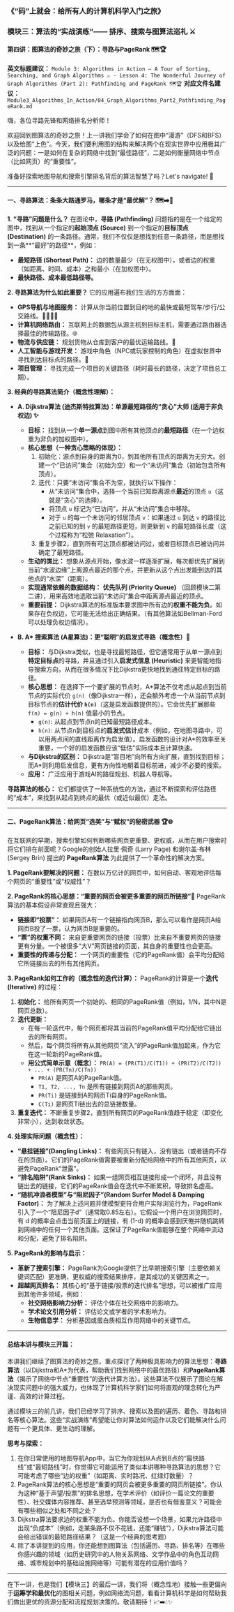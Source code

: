 ### 《“码”上就会：给所有人的计算机科学入门之旅》
### 模块三：算法的“实战演练”—— 排序、搜索与图算法巡礼 ⚔️
#### 第四讲：图算法的奇妙之旅（下）：寻路与PageRank 🗺️🏆

**英文标题建议：** `Module 3: Algorithms in Action – A Tour of Sorting, Searching, and Graph Algorithms ⚔️ - Lesson 4: The Wonderful Journey of Graph Algorithms (Part 2): Pathfinding and PageRank 🗺️🏆`
**对应文件名建议：** `Module3_Algorithms_In_Action/04_Graph_Algorithms_Part2_Pathfinding_PageRank.md`

嗨，各位寻路先锋和网络排名分析师！

欢迎回到图算法的奇妙之旅！上一讲我们学会了如何在图中“漫游”（DFS和BFS）以及给图“上色”。今天，我们要利用图的结构来解决两个在现实世界中应用极其广泛的问题：一是如何在复杂的网络中找到“最佳路径”，二是如何衡量网络中节点（比如网页）的“重要性”。

准备好探索地图导航和搜索引擎排名背后的算法智慧了吗？Let's navigate! 🧭

---

#### **一、寻路算法：条条大路通罗马，哪条才是“最优解”？ 🗺️➡️📍**

**1. “寻路”问题是什么？**
在图论中，**寻路 (Pathfinding)** 问题指的是在一个给定的图中，找到从一个指定的**起始顶点 (Source)** 到一个指定的**目标顶点 (Destination)** 的一条路径。通常，我们不仅仅是想找到任意一条路径，而是想找到一条**“最好”的路径**，例如：
* **最短路径 (Shortest Path)：** 边的数量最少（在无权图中），或者边的权重（如距离、时间、成本）之和最小（在加权图中）。
* **最快路径、成本最低路径等。**

**2. 寻路算法为什么如此重要？**
它的应用遍布我们生活的方方面面：
* **GPS导航与地图服务：** 计算从你当前位置到目的地的最快或最短驾车/步行/公交路线。🚗🚶‍♀️🚌
* **计算机网络路由：** 互联网上的数据包从源主机到目标主机，需要通过路由器选择最佳的传输路径。🌐
* **物流与供应链：** 规划货物从仓库到客户的最优运输路线。🚚
* **人工智能与游戏开发：** 游戏中角色（NPC或玩家控制的角色）在虚拟世界中寻找到达目标点的路径。🤖
* **项目管理：** 寻找完成一个项目的关键路径（耗时最长的路径，决定了项目总工期）。

**3. 经典的寻路算法简介（概念性理解）：**

* **A. Dijkstra算法 (迪杰斯特拉算法)：单源最短路径的“贪心”大师 (适用于非负权边) ✨**
    * **目标：** 找到从一个**单一源点**到图中所有其他顶点的**最短路径**（在一个边权重为非负的加权图中）。
    * **核心思想（一种贪心策略的体现）：**
        1.  初始化：源点到自身的距离为0，到其他所有顶点的距离为无穷大。创建一个“已访问”集合（初始为空）和一个“未访问”集合（初始包含所有顶点）。
        2.  迭代：只要“未访问”集合不为空，就执行以下操作：
            * 从“未访问”集合中，选择一个当前已知距离源点**最近**的顶点 `u`（这就是“贪心”的选择）。
            * 将顶点 `u` 标记为“已访问”，并从“未访问”集合中移除。
            * 对于 `u` 的每一个未访问的邻居顶点 `v`：如果通过 `u` 到达 `v` 的路径比之前已知的到 `v` 的最短路径更短，则更新到 `v` 的最短路径长度（这个过程称为“松弛 Relaxation”）。
        3.  重复步骤2，直到所有可达顶点都被访问过，或者目标顶点已被访问并确定了最短路径。
    * **生动的类比：** 想象从源点开始，像水波一样逐渐扩展，每次都优先扩展到当前“水波边缘”上离源点最近的那个点，并更新从这个点出发能到达的其他点的“水深”（距离）。
    * **实现通常依赖的数据结构：** **优先队列 (Priority Queue)** （回顾模块二第二讲），用来高效地选取当前“未访问”集合中距离源点最近的顶点。
    * **重要前提：** Dijkstra算法的标准版本要求图中所有边的**权重不能为负**。如果存在负权边，它可能无法给出正确结果。（有其他算法如Bellman-Ford可以处理负权边情况）。

* **B. A\* 搜索算法 (A星算法)：更“聪明”的启发式寻路（概念性）🌟**
    * **目标：** 与Dijkstra类似，也是寻找最短路径，但它通常用于从单一源点到**特定目标点**的寻路，并且通过引入**启发式信息 (Heuristic)** 来更智能地指导搜索方向，从而在很多情况下比Dijkstra更快地找到通往特定目标的路径。
    * **核心思想：** 在选择下一个要扩展的节点时，A\*算法不仅考虑从起点到当前节点的实际代价 `g(n)`（像Dijkstra一样），还会额外考虑一个从当前节点到目标节点的**估计代价 `h(n)`**（这是启发函数提供的）。它会优先扩展那些 `f(n) = g(n) + h(n)` 值最小的节点。
        * `g(n)`: 从起点到节点n的已知最短路径成本。
        * `h(n)`: 从节点n到目标点的**启发式估计**成本（例如，在地图寻路中，可以用两点间的直线距离作为启发值）。启发函数的设计对A\*的效率至关重要，一个好的启发函数应该“低估”实际成本且计算快速。
    * **与Dijkstra的区别：** Dijkstra是“盲目地”向所有方向扩展，直到找到目标；而A\*则利用启发信息，更有方向性地朝着目标前进，减少不必要的搜索。
    * **应用：** 广泛应用于游戏AI的路径规划、机器人导航等。

**寻路算法的核心：** 它们都提供了一种系统性的方法，通过不断探索和评估路径的“成本”，来找到从起点到终点的最优（或近似最优）走法。

---

#### **二、PageRank算法：给网页“选美”与“赋权”的秘密武器 🏆🌐**

在互联网的早期，搜索引擎如何判断哪些网页更重要、更权威，从而在用户搜索时将它们排在前面呢？Google的创始人拉里·佩奇 (Larry Page) 和谢尔盖·布林 (Sergey Brin) 提出的 **PageRank算法** 为此提供了一个革命性的解决方案。

**1. PageRank要解决的问题：**
在数以万亿计的网页中，如何自动、客观地评估每个网页的“重要性”或“权威性”？

**2. PageRank的核心思想：“重要的网页会被更多重要的网页所链接”🔗**
PageRank算法的基本假设非常直观且强大：
* **链接即“投票”：** 如果网页A有一个链接指向网页B，那么可以看作是网页A给网页B投了一票，认为网页B是重要的。
* **“票”的权重不同：** 来自更重要网页的链接（投票）比来自不重要网页的链接更有分量。一个被很多“大V”网页链接的页面，其自身的重要性也会更高。
* **重要性的传递与分配：** 一个网页的重要性（它的PageRank值）会平均分配给它所链接出去的所有其他网页。

**3. PageRank如何工作的（概念性的迭代计算）：**
PageRank的计算是一个**迭代 (Iterative)** 的过程：
1.  **初始化：** 给所有网页一个初始的、相同的PageRank值（例如，1/N，其中N是网页总数）。
2.  **迭代更新：**
    * 在每一轮迭代中，每个网页都将其当前的PageRank值平均分配给它链出去的所有网页。
    * 然后，每个网页将所有从其他网页“流入”的PageRank值加起来，作为它在这一轮新的PageRank值。
    * **用公式简单示意（概念）：** `PR(A) = (PR(T1)/C(T1)) + (PR(T2)/C(T2)) + ... + (PR(Tn)/C(Tn))`
        * `PR(A)` 是网页A的PageRank值。
        * `T1, T2, ..., Tn` 是所有链接到网页A的那些网页。
        * `PR(Ti)` 是链接到A的网页Ti自身的PageRank值。
        * `C(Ti)` 是网页Ti链出去的总链接数量。
3.  **重复迭代：** 不断重复步骤2，直到所有网页的PageRank值趋于稳定（即变化非常小），达到收敛状态。

**4. 处理实际问题（概念性）：**
* **“悬挂链接”(Dangling Links)：** 有些网页只有链入，没有链出（或者链向不存在的页面）。它们的PageRank值需要被重新分配给网络中的所有其他网页，以避免PageRank“泄露”。
* **“排名陷阱”(Rank Sinks)：** 如果一组网页相互链接形成一个闭环，并且没有链出去的链接，它们的PageRank值会在迭代中不断累积，导致排名虚高。
* **“随机冲浪者模型”与“阻尼因子”(Random Surfer Model & Damping Factor)：** 为了解决上述问题并使模型更符合用户实际浏览行为，PageRank引入了一个“阻尼因子d”（通常取0.85左右）。它假设一个用户在浏览网页时，有 d 的概率会点击当前页面上的链接，有 (1-d) 的概率会感到厌倦并随机跳转到网络中的任何一个其他页面。这保证了PageRank值能够在整个网络中流动和分配，避免了排名陷阱。

**5. PageRank的影响与启示：**
* **革新了搜索引擎：** PageRank为Google提供了比早期搜索引擎（主要依赖关键词匹配）更准确、更权威的搜索结果排序，是其成功的关键因素之一。
* **超越网页排名：** 其核心的“基于链接/投票的迭代排名”思想，可以被推广应用到其他许多领域，例如：
    * **社交网络影响力分析：** 评估个体在社交网络中的影响力。
    * **学术论文引用分析：** 评估论文或学者的学术影响力。
    * **生物信息学：** 分析基因或蛋白质相互作用网络中的关键节点。

---

#### **总结本讲与模块三开篇：**

本讲我们继续了图算法的奇妙之旅，重点探讨了两种极具影响力的算法思想：**寻路算法**（以Dijkstra和A\*为代表，帮助我们找到网络中的最优路径）和**PageRank算法**（揭示了网络中节点“重要性”的迭代计算方法）。这些算法不仅展示了图论在解决现实问题中的强大威力，也体现了计算机科学家们如何将直观的理念转化为严谨、高效的计算过程。

通过模块三的前几讲，我们已经学习了排序、搜索以及图的遍历、着色、寻路和排名等核心算法。这些“实战演练”希望能让你对算法如何运作以及它们能解决什么问题有一个更具体、更生动的理解。

**思考与探索：**

1.  在你日常使用的地图导航App中，当它为你规划从A点到B点的“最快路线”或“最短路线”时，你觉得它可能运用了类似本讲哪种寻路算法的思想？它可能考虑了哪些“边的权重”（如距离、实时路况、红绿灯数量）？
2.  PageRank算法的核心思想是“重要的网页会被更多重要的网页所链接”。你认为这种“基于声望/投票”的排名思想，在学术评价（如评价一篇论文的重要性）、社交媒体内容推荐、甚至选举预测等领域，是否也有借鉴意义？可能会有哪些相似之处和不同之处？
3.  Dijkstra算法要求边的权重不能为负。你能否设想一个场景，如果允许路径中出现“负成本”（例如，走某条路不仅不花钱，还能“赚钱”），Dijkstra算法可能会给出错误的最短路径结果？（这是一个经典的思考题）
4.  除了本讲提到的应用，你还能想到图算法（包括遍历、寻路、排名等）在哪些你感兴趣的领域（如历史研究中的人物关系网络、文学作品中的角色互动网络、城市规划中的基础设施网络等）可能有潜在的应用价值吗？

---

在下一讲，也是我们【模块三】的最后一讲，我们将（概念性地）接触一些更偏向于**运筹学和最优化**的图相关问题，例如网络流问题，看看计算机科学是如何帮助我们做出更优的资源分配和流程规划决策的。敬请期待！📈➡️💧✨
